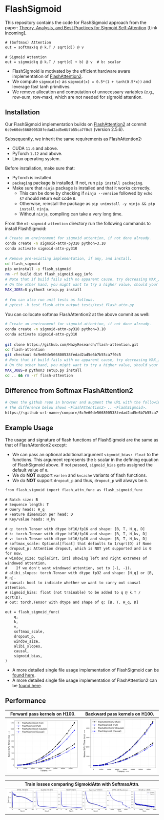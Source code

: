 # FlashSigmoid

This repository contains the code for FlashSigmoid approach from the paper: [Theory, Analysis, and Best Practices for
Sigmoid Self-Attention](#sigmoid-attention) [Link incoming].

```python3
# (Softmax) Attention
out = softmax(q @ k.T / sqrt(d)) @ v

# Sigmoid Attention 
out = sigmoid(q @ k.T / sqrt(d) + b) @ v  # b: scalar
```

  - FlashSigmoid is motivated by the efficient hardware aware implementation of [FlashAttention2](https://github.com/Dao-AILab/flash-attention). 
  - We compute `sigmoid(x)` as `sigmoid(x) = 0.5*(1 + tanh(0.5*x))` and leverage fast tanh primitives.
  - We remove allocation and computation of unnecessary variables (e.g., row-sum, row-max), which are not needed for sigmoid attention.

## Installation

Our FlashSigmoid implementation builds on [FlashAttention2](https://github.com/Dao-AILab/flash-attention) at commit `6c9e60de566800538fedad2ad5e6b7b55ca7f0c5` (version 2.5.6).

Subsequently, we inherit the same requirements as FlashAttention2:
  - CUDA `11.6` and above.
  - PyTorch `1.12` and above.
  - Linux operating system. 

Before installation, make sure that:
  - PyTorch is installed.
  - `packaging` package is installed. If not, run `pip install packaging`.
  - Make sure that `ninja` package is installed and that it works correctly. 
    - This can be done by checking if `ninja --version` followed by `echo $?` should return exit code `0`. 
    - Otherwise, reinstall the package as `pip uninstall -y ninja && pip install ninja`. 
    - Without `ninja`, compiling can take a very long time. 

From the `ml-sigmoid-attention` directory run the following commands to install FlashSigmoid:
```bash
# Create an environment for sigmoid attention, if not done already.
conda create -n sigmoid-attn-py310 python=3.10
conda activate sigmoid-attn-py310

# Remove pre-existing implementation, if any, and install.
cd flash_sigmoid
pip uninstall -y flash_sigmoid
rm -rf build dist flash_sigmoid.egg_info
# Note that if build fails with no apparent cause, try decreasing MAX_JOBS.
# On the other hand, you might want to try a higher value, should your setup support that, to speed-up install process.
MAX_JOBS=8 python3 setup.py install

# You can also run unit tests as follows.
# pytest -k test_flash_attn_output tests/test_flash_attn.py 
```

You can collocate softmax FlashAttention2 at the above commit as well:
```bash
# Create an environment for sigmoid attention, if not done already.
conda create -n sigmoid-attn-py310 python=3.10
conda activate sigmoid-attn-py310 

git clone https://github.com/HazyResearch/flash-attention.git
cd flash-attention
git checkout 6c9e60de566800538fedad2ad5e6b7b55ca7f0c5
# Note that if build fails with no apparent cause, try decreasing MAX_JOBS.
# On the other hand, you might want to try a higher value, should your setup support that, to speed-up install process.
MAX_JOBS=8 python3 setup.py install 
cd .. && rm -rf flash-attention 
```

## Difference from Softmax FlashAttention2
```bash
# Open the github repo in browser and augment the URL with the following:
# The difference below shows <FlashAttention2> .. <FlashSigmoid>. 
https://<github-url-name>/compare/6c9e60de566800538fedad2ad5e6b7b55ca7f0c5..533c2691e05e05899eeaa546e8909f510e9cf657
```

## Example Usage

The usage and signature of flash functions of FlashSigmoid are the same as that of FlashAttention2 except:
  - We can pass an optional additional argument `sigmoid_bias: float` to the functions.
  This argument represents the `b` scalar in the defining equation of FlashSigmoid above.
  If not passed, `sigmoid_bias` gets assigned the default value of `0`. 
  - We do **NOT** support `varlen` and `kvcache` variants of flash functions. 
  - We do **NOT** support `dropout_p` and thus, `dropout_p` will always be `0`.

```python3
from flash_sigmoid import flash_attn_func as flash_sigmoid_func

# Batch size: B
# Sequence length: T
# Query heads: H_q
# Feature dimension per head: D
# Key/value heads: H_kv

# q: torch.Tensor with dtype bf16/fp16 and shape: [B, T, H_q, D]
# k: torch.Tensor with dtype bf16/fp16 and shape: [B, T, H_kv, D]
# v: torch.Tensor with dtype bf16/fp16 and shape: [B, T, H_kv, D]
# softmax_scale: Optional[float] that defaults to 1/sqrt(D) if None
# dropout_p: Attention dropout, which is NOT yet supported and is 0 for now.
# window_size: tuple[int, int] showing left and right extremes of windowed attention.
#    If we don't want windowed attention, set to (-1, -1).
# alibi_slopes: torch.Tensor with dtype fp32 and shape: [H_q] or [B, H_q].
# causal: bool to indicate whether we want to carry out causal attention.
# sigmoid_bias: float (not trainable) to be added to q @ k.T / sqrt(D).
# out: torch.Tensor with dtype and shape of q: [B, T, H_q, D]

out = flash_sigmoid_func(
    q,
    k,
    v,
    softmax_scale,
    dropout_p,
    window_size,
    alibi_slopes,
    causal,
    sigmoid_bias,
)
```

- A more detailed single file usage implementation of FlashSigmoid can be [found here](../attention_simulator/src/attention_simulator/layers/flash_sigmoid_attention.py).
- A more detailed single file usage implementation of FlashAttention2 can be [found here](../attention_simulator/src/attention_simulator/layers/flash_softmax_attention.py).

## Performance

|                                       Forward pass kernels on H100.                                       |                                     Backward pass kernels on H100.                                      |
|:---------------------------------------------------------------------------------------------------------:|:-------------------------------------------------------------------------------------------------------:|
| ![Sigmoid vs. Softmax Forward Kernels](../figures/H100_noalibi_FWD_Full_17.39_0.07_Causal_18.76_0.06.png) | ![Sigmoid vs. Softmax Backward Kernels](../figures/H100_noalibi_BWD_Full_2.7_0.06_Causal_6.19_0.06.png) |


|                   Train losses comparing SigmoidAttn with SoftmaxAttn.                   |
|:----------------------------------------------------------------------------------------:|
| ![SigmoidAttn vs. SoftmaxAttn Train Losses](../figures/train_nll_softmax_vs_sigmoid.png) |


